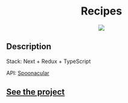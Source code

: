 <h1 align="center">Recipes</h1>
<p align="center">
  <img src="https://img.shields.io/badge/made%20by-opv1-blue.svg">
</p>

## Description

Stack: Next + Redux + TypeScript

API: [Spoonacular](https://spoonacular.com/food-api)

## [See the project](https://recipes-app-opv1.vercel.app)
